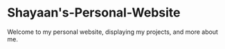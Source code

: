# Shayaan's-Personal-Website
Welcome to my personal website, displaying my projects, and more about me.
